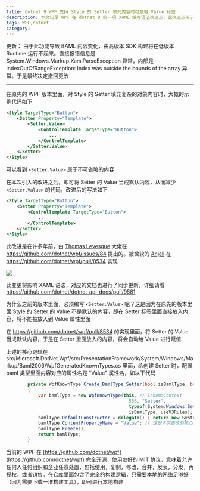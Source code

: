 ```yaml
---
title: dotnet 9 WPF 支持 Style 的 Setter 填充内容时可忽略 Value 标签
description: 本文记录 WPF 在 dotnet 9 的一项 XAML 编写语法改进点，此改进点用于解决编写 Style 的 Setter 进行给 Value 赋值时，不能将 Value 当成默认内容，需要多写 Value 标签的问题。通过此改进点可减少两行 XAML 代码
tags: WPF,dotnet
category: 
---
```


<!-- CreateTime:2024/05/09 07:29:07 -->

<!-- 发布 -->
<!-- 博客 -->

更新： 由于此功能导致 BAML 内容变化，由高版本 SDK 构建将在低版本 Runtime 运行不起来。直接报错信息是 System.Windows.Markup.XamlParseException 异常，内部是 IndexOutOfRangeException: Index was outside the bounds of the array 异常。于是最终决定撤回更改

---

在原先的 WPF 版本里面，对 Style 的 Setter 填充复杂的对象内容时，大概的示例代码如下

```xml
<Style TargetType="Button">
    <Setter Property="Template">
        <Setter.Value>
            <ControlTemplate TargetType="Button">
                ...
            </ControlTemplate>
        </Setter.Value>
    </Setter>
</Style>
```

可以看到 `<Setter.Value>` 属于不可省略的内容

在本次引入的改进之后，即可将 Setter 的 Value 当成默认内容，从而减少 `<Setter.Value>` 的代码，改进后的写法如下

```xml
<Style TargetType="Button">
    <Setter Property="Template">
        <ControlTemplate TargetType="Button">
            ...
        </ControlTemplate>
    </Setter>
</Style>
```

此改进是在许多年前，由 [Thomas Levesque](https://github.com/thomaslevesque) 大佬在 <https://github.com/dotnet/wpf/issues/84> 提出的。被微软的 [Anjali](https://github.com/anjali-wpf) 在 <https://github.com/dotnet/wpf/pull/8534> 实现

<!-- ![](image/dotnet 9 WPF 支持 Style 的 Setter 填充内容时可忽略 Value 标签/dotnet 9 WPF 支持 Style 的 Setter 填充内容时可忽略 Value 标签0.png) -->
![](https://img2023.cnblogs.com/blog/1080237/202409/1080237-20240915070907109-1844557942.png)

此变更将影响 XAML 语法，对应的文档也进行了同步更新，详细请看 <https://github.com/dotnet/dotnet-api-docs/pull/9581>

为什么之前的版本里面，必须编写 `<Setter.Value>` 呢？这是因为在原先的版本里面 Style 的 Setter 的 Value 不是默认的内容，即在 Setter 标签里面直接放入内容，将不能被放入到 Value 属性里面

在 <https://github.com/dotnet/wpf/pull/8534> 的实现里面，将 Setter 的 Value 当成默认内容，于是在 Setter 里面放入的内容，将会自动给 Value 进行赋值

上述的核心逻辑在 src/Microsoft.DotNet.Wpf/src/PresentationFramework/System/Windows/Markup/Baml2006/WpfGeneratedKnownTypes.cs 里面，给创建 Setter 时，配置 baml 类型里面内容对应的属性名是 "Value" 属性名，如以下代码

```csharp
        private WpfKnownType Create_BamlType_Setter(bool isBamlType, bool useV3Rules)
        {
            var bamlType = new WpfKnownType(this, // SchemaContext
                                              556, "Setter",
                                              typeof(System.Windows.Setter),
                                              isBamlType, useV3Rules);
            bamlType.DefaultConstructor = delegate() { return new System.Windows.Setter(); };
            bamlType.ContentPropertyName = "Value"; // 这是本次更改的核心逻辑
            bamlType.Freeze();
            return bamlType;
        }
```

当前的 WPF 在 [https://github.com/dotnet/wpf](https://github.com/dotnet/wpf) 完全开源，使用友好的 MIT 协议，意味着允许任何人任何组织和企业任意处置，包括使用，复制，修改，合并，发表，分发，再授权，或者销售。在仓库里面包含了完全的构建逻辑，只需要本地的网络足够好（因为需要下载一堆构建工具），即可进行本地构建
